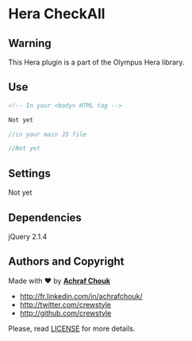 # Hera CheckAll

## Warning

This Hera plugin is a part of the Olympus Hera library.


## Use

````html
<!-- In your <body> HTML tag -->

Not yet
````

````javascript
//in your main JS file

//Not yet
````


## Settings

Not yet


## Dependencies

jQuery 2.1.4


## Authors and Copyright

Made with ♥ by **[Achraf Chouk](http://github.com/crewstyle "Achraf Chouk")**

+ http://fr.linkedin.com/in/achrafchouk/
+ http://twitter.com/crewstyle
+ http://github.com/crewstyle

Please, read [LICENSE](https://github.com/crewstyle/OlympusHera/blob/master/LICENSE "LICENSE") for more details.
